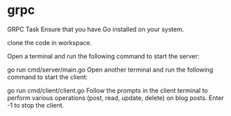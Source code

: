 # grpc
GRPC Task
Ensure that you have Go installed on your system.

clone the code in workspace.

Open a terminal and run the following command to start the server:

go run cmd/server/main.go
Open another terminal and run the following command to start the client:

go run cmd/client/client.go
Follow the prompts in the client terminal to perform various operations (post, read, update, delete) on blog posts. Enter -1 to stop the client.